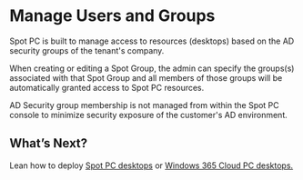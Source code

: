 <meta name="robots" content="noindex">

# Manage Users and Groups

Spot PC is built to manage access to resources (desktops) based on the AD security groups of the tenant's company.

When creating or editing a Spot Group, the admin can specify the groups(s) associated with that Spot Group and all members of those groups will be automatically granted access to Spot PC resources.

AD Security group membership is not managed from within the Spot PC console to minimize security exposure of the customer's AD environment.

## What’s Next?

Lean how to deploy [Spot PC desktops](spot-pc/tutorials/deploy-spot-pc) or [Windows 365 Cloud PC desktops.](spot-pc/tutorials/deploy-windows-365-cloud-pc)
